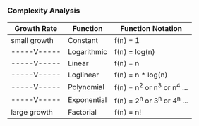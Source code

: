 ### Complexity Analysis

| Growth Rate  | Function    | Function Notation                                          |
|--------------|-------------|------------------------------------------------------------|
| small growth | Constant    | f(n) = 1                                                   |
| -----V-----  | Logarithmic | f(n) = log(n)                                              |
| -----V-----  | Linear      | f(n) = n                                                   |
| -----V-----  | Loglinear   | f(n) = n * log(n)                                          |
| -----V-----  | Polynomial  | f(n) = n<sup>2</sup> or n<sup>3</sup> or n<sup>4</sup> ... |
| -----V-----  | Exponential | f(n) = 2<sup>n</sup> or 3<sup>n</sup> or 4<sup>n</sup> ... |
| large growth | Factorial   | f(n) = n!                                                  |